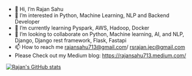 - 👋 Hi, I’m Rajan Sahu
- 👀 I’m interested in Python, Machine Learning, NLP and Backend Developer
- 🌱 I’m currently learning Pyspark, AWS, Hadoop, Docker
- 💞️ I’m looking to collaborate on Python, Machine learning, AI, and NLP, Django, Django rest framework, Flask, Fastapi
- 📫 How to reach me rajansahu713@gmail.com/ rsrajan.jec@gmail.com
- Please Check out my Medium blog: https://rajansahu713.medium.com/

[![Rajan's GitHub stats](https://github-readme-stats.vercel.app/api?username=rajansahu713)](https://github.com/rajansahu713/github-readme-stats)


<!---
rajansahu713/rajansahu713 is a ✨ special ✨ repository because its `README.md` (this file) appears on your GitHub profile.
You can click the Preview link to take a look at your changes.
--->
